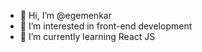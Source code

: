 - 👋 Hi, I’m @egemenkar
- 👀 I’m interested in front-end development
- 🌱 I’m currently learning React JS


<!---
egemenkar/egemenkar is a ✨ special ✨ repository because its `README.md` (this file) appears on your GitHub profile.
You can click the Preview link to take a look at your changes.
--->
